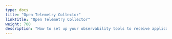 ```yaml
---
type: docs
title: "Open Telemetry Collector"
linkTitle: "Open Telemetry Collector"
weight: 700
description: "How to set up your observability tools to receive application traces"
---
```

